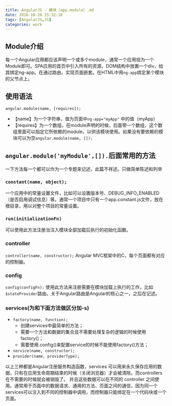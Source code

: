 ```yaml
---
title: AngularJS - 模块（app.module）.md
date: 2016-10-20 15:32:18
tags: [AngularJS,JS]
categories: work
---
```


## Module介绍
每一个Angular应用都应该声明一个或多个module，通常一个应用视为一个Module即可。SPA应用的首页中引入所有的资源，DOM结构中放置一个div，给其绑定ng-app。在通过路由，实现页面嵌套。在HTML中用`ng-app`绑定某个模块的父节点上。

<!-- more -->

## 使用语法
```
angular.module(name, [requires]);
```
- 【name】为一个字符串，值为页面中`ng-app="myApp"` 中的值（myApp）
- 【requires】为一个数组，在module声明的时候，后面带一个数组，这个数组里面可以指定它所依赖的module，以供该模块使用。如果没有要依赖的模块可以为空`angular.module(name, []);` 

## `angular.module('myModule',[]).`后面常用的方法
一下方法每一个都可以作为一个专题来记述，此篇不祥述。只做简单陈述和列举

### `constant(name, object);`
一个应用中的常量设置文件，比如可以设置版本号、DEBUG_INFO_ENABLED（是否启用调试信息）等。通常一个项目中只有一个app.constant.js文件，放在根目录，用以对整个项目的常量设置。

### `run(initializationFn)`
可以使用此方法注册当注入模块全部加载后执行的初始化函数。

### controller
`controller(name, constructor);`
Angular MVC框架中的C，每个页面都有对应的控制器。

### config
`config(configFn);`
使用此方法来注册需要在模块加载上执行的工作，比如`$stateProvider`路由。关于Angular路由是Angular的核心之一，之后在记述。

### services(为和下面方法做区分加-s)
- `factory(name, function);`
    - 创建services中最简单的方法；
    - 需要一个方法和数据的集合且不需要处理复杂的逻辑的时候使用factory()；
    - 需要使用.config()来配置service的时候不能使用factory()方法；
- `service(name, constructor);`
- `provider(name, providerType);`


以上三种都是Angular注册服务构造函数，services 可以用来永久保存应用的数据，只有在应用生命周期结束的时候（关闭浏览器）才会被清除。而controllers在不需要的时候就会被销毁了。
并且这些数据可以在不同的 controller 之间使用。通常用于页面中的数据请求、通用的方法、页面之间的通信，因为同一个services可以注入到不同的控制器中调用，而控制器只能绑定在一个代码块或一个页面。

 
